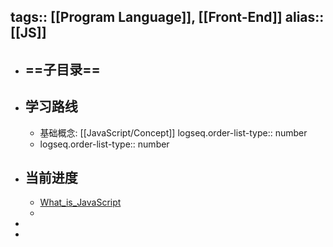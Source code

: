 tags:: [[Program Language]], [[Front-End]]
alias:: [[JS]]
---

- ==子目录==
	-
- ## 学习路线
	- 基础概念: [[JavaScript/Concept]]
	  logseq.order-list-type:: number
	- logseq.order-list-type:: number
- ## 当前进度
	- [What_is_JavaScript](https://developer.mozilla.org/en-US/docs/Learn/JavaScript/First_steps/What_is_JavaScript#how_do_you_add_javascript_to_your_page)
	-
-
-